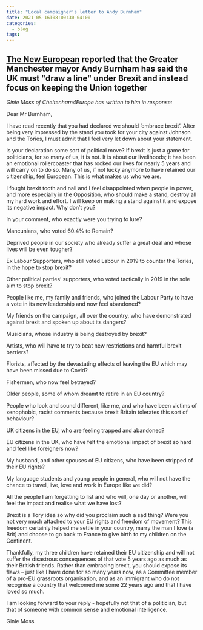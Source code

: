 ```yaml
---
title: "Local campaigner's letter to Andy Burnham"
date: 2021-05-16T08:00:30-04:00
categories:
  - blog
tags:
---
```

## [The New European](https://www.theneweuropean.co.uk/brexit-news/westminster-news/andy-burnham-on-embracing-brexit-7967260) reported that the Greater Manchester mayor Andy Burnham has said the UK must "draw a line" under Brexit and instead focus on keeping the Union together 

*Ginie Moss of Cheltenham4Europe has written to him in response:*


Dear Mr Burnham, 

I have read recently that you had declared we should ’embrace brexit’. After being very impressed by the stand you took for your city against Johnson and the Tories, I must admit that I feel very let down about your statement. 

Is your declaration some sort of political move? If brexit is just a game for politicians, for so many of us, it is not. It is about our livelihoods; it has been an emotional rollercoaster that has rocked our lives for nearly 5 years and will carry on to do so. Many of us, if not lucky anymore to have retained our citizenship, feel European. This is what makes us who we are.  

I fought brexit tooth and nail and I feel disappointed when people in power, and more especially in the Opposition, who should make a stand, destroy all my hard work and effort. I will keep on making a stand against it and expose its negative impact. Why don’t you?  

In your comment, who exactly were you trying to lure?  

Mancunians, who voted 60.4% to Remain? 

Deprived people in our society who already suffer a great deal and whose lives will be even tougher? 

Ex Labour Supporters, who still voted Labour in 2019 to counter the Tories, in the hope to stop brexit? 

Other political parties’ supporters, who voted tactically in 2019 in the sole aim to stop brexit? 

People like me, my family and friends, who joined the Labour Party to have a vote in its new leadership and now feel abandoned?  

My friends on the campaign, all over the country, who have demonstrated against  brexit and spoken up about its dangers? 

Musicians, whose industry is being destroyed by brexit? 

Artists, who will have to try to beat new restrictions and harmful brexit barriers? 

Florists, affected by the devastating effects of leaving the EU which may have been missed due to Covid? 

Fishermen, who now feel betrayed? 

Older people, some of whom dreamt to retire in an EU country? 

People who look and sound different, like me, and who have been victims of xenophobic, racist comments because brexit Britain tolerates this sort of behaviour? 

UK citizens in the EU, who are feeling trapped and abandoned? 

EU citizens in the UK, who have felt the emotional impact of brexit so hard and feel like foreigners now?  

My husband, and other spouses of EU citizens, who have been stripped of their EU rights? 

My language students and young people in general, who will not have the chance to travel, live, love and work in Europe like we did?  

All the people I am forgetting to list and who will, one day or another, will feel the impact and realise what we have lost?  

Brexit is a Tory idea so why did you proclaim such a sad thing? Were you not very much attached to your EU rights and freedom of movement? This freedom certainly helped me settle in your country,  marry the man I love (a Brit) and choose to go back to France to give birth to my children on the Continent.  

Thankfully, my three children have retained their EU citizenship and will not suffer the disastrous consequences of that vote 5 years ago as much as their British friends. Rather than embracing brexit, you should expose its flaws – just like I have done for so many years now, as a Committee member of a pro-EU grassroots organisation, and as an immigrant who do not recognise a country that welcomed me some 22 years ago and that I have loved so much.  

I am looking forward to your reply - hopefully not that of a politician, but that of someone with common sense and emotional intelligence.

Ginie Moss